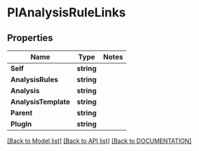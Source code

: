 # PIAnalysisRuleLinks

## Properties
Name | Type | Notes
------------ | ------------- | -------------
**Self** | **string**
**AnalysisRules** | **string**
**Analysis** | **string**
**AnalysisTemplate** | **string**
**Parent** | **string**
**PlugIn** | **string**

[[Back to Model list]](../../DOCUMENTATION.md#documentation-for-models) [[Back to API list]](../../DOCUMENTATION.md#documentation-for-api-endpoints) [[Back to DOCUMENTATION]](../../DOCUMENTATION.md)
